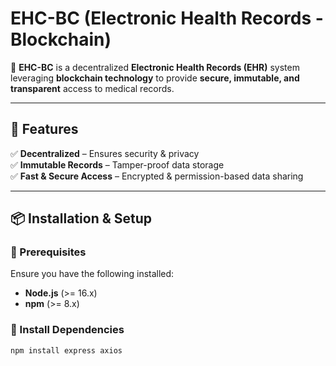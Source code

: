 # **EHC-BC (Electronic Health Records - Blockchain)**  

📌 **EHC-BC** is a decentralized **Electronic Health Records (EHR)** system leveraging **blockchain technology** to provide **secure, immutable, and transparent** access to medical records.  

---

## **🚀 Features**
✅ **Decentralized** – Ensures security & privacy  
✅ **Immutable Records** – Tamper-proof data storage  
✅ **Fast & Secure Access** – Encrypted & permission-based data sharing  

---

## **📦 Installation & Setup**
### **🔹 Prerequisites**
Ensure you have the following installed:  
- **Node.js** (>= 16.x)  
- **npm** (>= 8.x)  

### **🔹 Install Dependencies**
```bash
npm install express axios
